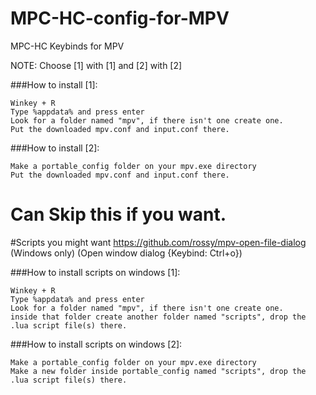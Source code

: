 # MPC-HC-config-for-MPV
MPC-HC Keybinds for MPV

NOTE: Choose [1] with [1] and [2] with [2]

###How to install [1]:
```
Winkey + R
Type %appdata% and press enter
Look for a folder named "mpv", if there isn't one create one.
Put the downloaded mpv.conf and input.conf there.
```
###How to install [2]:
```
Make a portable_config folder on your mpv.exe directory
Put the downloaded mpv.conf and input.conf there.
```

# Can Skip this if you want.
#Scripts you might want
https://github.com/rossy/mpv-open-file-dialog (Windows only) (Open window dialog {Keybind: Ctrl+o})

###How to install scripts on windows [1]:
```
Winkey + R
Type %appdata% and press enter
Look for a folder named "mpv", if there isn't one create one.
inside that folder create another folder named "scripts", drop the .lua script file(s) there.
```
###How to install scripts on windows [2]:
```
Make a portable_config folder on your mpv.exe directory
Make a new folder inside portable_config named "scripts", drop the .lua script file(s) there.
```
